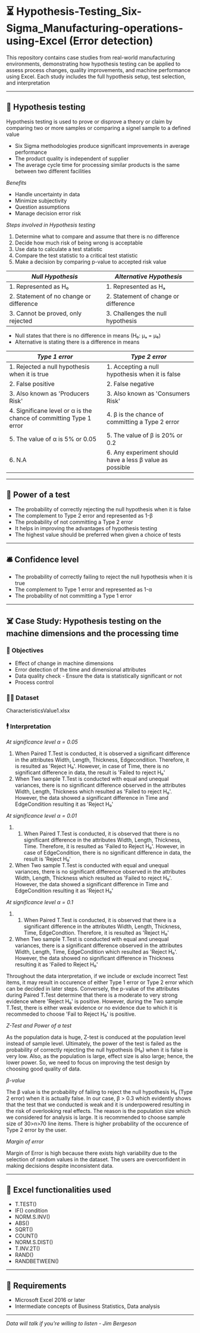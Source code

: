 # ⏳ Hypothesis-Testing_Six-Sigma_Manufacturing-operations-using-Excel (Error detection)
This repository contains case studies from real-world manufacturing environments, demonstrating how hypothesis testing can be applied to assess process changes, quality improvements, and machine performance using Excel. Each study includes the full hypothesis setup, test selection, and interpretation

--- 

## 💽 Hypothesis testing
Hypothesis testing is used to prove or disprove a theory or claim by comparing two or more samples or comparing a signel sample to a defined value
- Six Sigma methodologies produce significant improvements in average performance
- The product quality is independent of supplier
- The average cycle time for processing similar products is the same between two different facilities

*Benefits*
- Handle uncertainty in data
- Minimize subjectivity
- Question assumptions
- Manage decision error risk

*Steps involved in Hypothesis testing*
1. Determine what to compare and assume that there is no difference
2. Decide how much risk of being wrong is acceptable
3. Use data to calculate a test statistic
4. Compare the test statistic to a critical test statistic
5. Make a decision by comparing p-value to accepted risk value

| *Null Hypothesis* | *Alternative Hypothesis* |
|-------------------|--------------------------|
| 1. Represented as H₀ | 1. Represented as Hₐ |
| 2. Statement of no change or difference | 2. Statement of change or difference |
| 3. Cannot be proved, only rejected | 3. Challenges the null hypothesis |

- Null states that there is no difference in means (H₀: μₐ = μ₆)
- Alternative is stating there is a difference in means

| *Type 1 error* | *Type 2 error* |
|----------------|----------------|
| 1. Rejected a null hypothesis when it is true | 1. Accepting a null hypothesis when it is false |
| 2. False positive | 2. False negative |
| 3. Also known as 'Producers Risk' | 3. Also known as 'Consumers Risk' |
| 4. Significane level or α is the chance of committing Type 1 error | 4. β is the chance of committing a Type 2 error |
| 5. The value of α is 5% or 0.05 | 5. The value of β is 20% or 0.2 |
| 6. N.A | 6. Any experiment should have a less β value as possible |

---

## 🔮 Power of a test
- The probability of correctly rejecting the null hypothesis when it is false
- The complement to Type 2 error and represented as 1-β
- The probability of not committing a Type 2 error
- It helps in improving the advantages of hypothesis testing
- The highest value should be preferred when given a choice of tests

---

## 🛎 Confidence level
- The probability of correctly failing to reject the null hypothesis when it is true
- The complement to Type 1 error and represented as 1-α
- The probability of not committing a Type 1 error

---

## ☠️ Case Study: Hypothesis testing on the machine dimensions and the processing time
### 🤏 Objectives
- Effect of change in machine dimensions
- Error detection of the time and dimensional attributes
- Data quality check - Ensure the data is statistically significant or not
- Process control

### 🫸🏻 Dataset
CharacteristicsValue1.xlsx

### 🕴 Interpretation

*At significance level α = 0.05*

1. When Paired T.Test is conducted, it is observed a significant difference in the attributes Width, Length, Thickness, Edgecondition. Therefore, it is resulted as 'Reject H₀'. However, in case of Time, there is no significant difference in data, the result is 'Failed to reject H₀'
2. When Two sample T.Test is conducted with equal and unequal variances, there is no significant difference observed in the attributes Width, Length, Thickness which resulted as 'Failed to reject H₀'. However, the data showed a significant difference in Time and EdgeCondition resulting it as 'Reject H₀'

*At significance level α = 0.01*

1. 1. When Paired T.Test is conducted, it is observed that there is no significant difference in the attributes Width, Length, Thickness, Time. Therefore, it is resulted as 'Failed to Reject H₀'. However, in case of EdgeCondition, there is no significant difference in data, the result is 'Reject H₀'
2. When Two sample T.Test is conducted with equal and unequal variances, there is no significant difference observed in the attributes Width, Length, Thickness which resulted as 'Failed to reject H₀'. However, the data showed a significant difference in Time and EdgeCondition resulting it as 'Reject H₀'

*At significance level α = 0.1*

1. 1. When Paired T.Test is conducted, it is observed that there is a significant difference in the attributes Width, Length, Thickness, Time, EdgeCondtion. Therefore, it is resulted as 'Reject H₀'
2. When Two sample T.Test is conducted with equal and unequal variances, there is a significant difference observed in the attributes Width, Length, Time, EdgeCondition which resulted as 'Reject H₀'. However, the data showed no significant difference in Thickness resulting it as 'Failed to Reject H₀'

Throughout the data interpretation, if we include or exclude incorrect Test items, it may result in occurence of either Type 1 error or Type 2 error which can be decided in later steps. Conversely, the p-value of the attributes during Paired T.Test determine that there is a moderate to very strong evidence where 'Reject H₀' is positive. However, during the Two sample T.Test, there is either weak evidence or no evidence due to which it is recommeded to choose 'Fail to Reject H₀' is positive. 

*Z-Test and Power of a test*

As the population data is huge, Z-test is conduced at the population level instead of sample level. Ultimately, the power of the test is failed as the probability of correctly rejecting the null hypothesis (H₀) when it is false is very low. Also, as the population is large, effect size is also large; hence, the lower power. So, we need to focus on improving the test design by choosing good quality of data.

*β-value*

The β value is the probability of failing to reject the null hypothesis H₀ (Type 2 error) when it is actually false. In our case, β > 0.3 which evidently shows that the test that we conducted is weak and it is underpowered resulting in the risk of overlooking real effects.  The reason is the population size which we considered for analysis is large. It is recommended to choose sample size of 30>n>70 line items. 
There is higher probability of the occurence of Type 2 error by the user.

*Margin of error*

Margin of Error is high because there exists high variability due to the selection of random values in the dataset. The users are overconfident in making decisions despite inconsistent data. 

---

## 👜 Excel functionalities used
- T.TEST()
- IF() condition
- NORM.S.INV()
- ABS()
- SQRT()
- COUNT()
- NORM.S.DIST()
- T.INV.2T()
- RAND()
- RANDBETWEEN()

---

## 👞 Requirements
- Microsoft Excel 2016 or later
- Intermediate concepts of Business Statistics, Data analysis

---

*Data will talk if you're willing to listen - Jim Bergeson*
